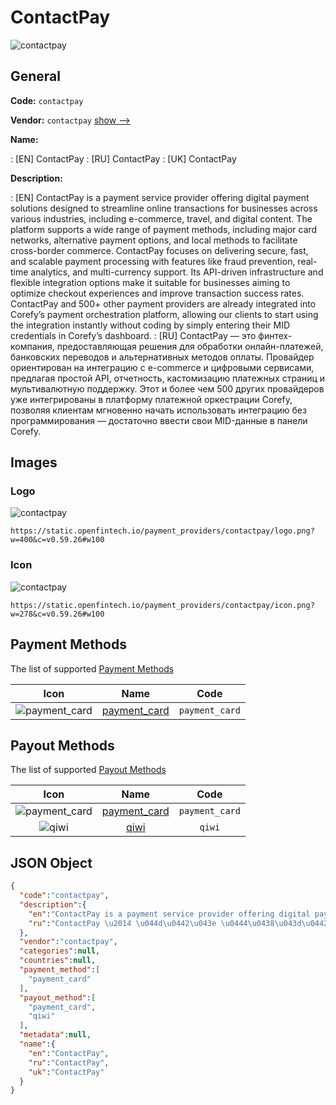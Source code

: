 
# ContactPay 
![contactpay](https://static.openfintech.io/payment_providers/contactpay/logo.png?w=400&c=v0.59.26#w100)  

## General 
 
**Code:** `contactpay` 
 
**Vendor:** `contactpay` [show -->](/vendors/contactpay/) 
 
**Name:** 
 
:	[EN] ContactPay 
:	[RU] ContactPay 
:	[UK] ContactPay 
 
**Description:** 
 
: [EN] ContactPay is a payment service provider offering digital payment solutions designed to streamline online transactions for businesses across various industries, including e-commerce, travel, and digital content. The platform supports a wide range of payment methods, including major card networks, alternative payment options, and local methods to facilitate cross-border commerce. ContactPay focuses on delivering secure, fast, and scalable payment processing with features like fraud prevention, real-time analytics, and multi-currency support. Its API-driven infrastructure and flexible integration options make it suitable for businesses aiming to optimize checkout experiences and improve transaction success rates. ContactPay and 500+ other payment providers are already integrated into Corefy’s payment orchestration platform, allowing our clients to start using the integration instantly without coding by simply entering their MID credentials in Corefy’s dashboard. 
: [RU] ContactPay — это финтех-компания, предоставляющая решения для обработки онлайн-платежей, банковских переводов и альтернативных методов оплаты. Провайдер ориентирован на интеграцию с e-commerce и цифровыми сервисами, предлагая простой API, отчетность, кастомизацию платежных страниц и мультивалютную поддержку. Этот и более чем 500 других провайдеров уже интегрированы в платформу платежной оркестрации Corefy, позволяя клиентам мгновенно начать использовать интеграцию без программирования — достаточно ввести свои MID-данные в панели Corefy. 
 

## Images 

### Logo 
 
![contactpay](https://static.openfintech.io/payment_providers/contactpay/logo.png?w=400&c=v0.59.26#w100)  

```
https://static.openfintech.io/payment_providers/contactpay/logo.png?w=400&c=v0.59.26#w100
```  

### Icon 
 
![contactpay](https://static.openfintech.io/payment_providers/contactpay/icon.png?w=278&c=v0.59.26#w100)  

```
https://static.openfintech.io/payment_providers/contactpay/icon.png?w=278&c=v0.59.26#w100
```  

## Payment Methods 
 
The list of supported [Payment Methods](/payment-methods/) 

|Icon|Name|Code| 
|:---:|:---:|:---:| 
|![payment_card](https://static.openfintech.io/payment_methods/payment_card/icon.svg?w=278&c=v0.59.26#w100) |[payment_card](/payment-methods/payment_card/)|`payment_card`| 
 

## Payout Methods 
 
The list of supported [Payout Methods](/payout-methods/) 

|Icon|Name|Code| 
|:---:|:---:|:---:| 
|![payment_card](https://static.openfintech.io/payout_methods/payment_card/icon.svg?w=278&c=v0.59.26#w40) |[payment_card](payout-methodspayment_card/)|`payment_card`| 
|![qiwi](https://static.openfintech.io/payout_methods/qiwi/icon.svg?w=278&c=v0.59.26#w40) |[qiwi](payout-methodsqiwi/)|`qiwi`| 
 

## JSON Object 

```json
{
  "code":"contactpay",
  "description":{
    "en":"ContactPay is a payment service provider offering digital payment solutions designed to streamline online transactions for businesses across various industries, including e-commerce, travel, and digital content. The platform supports a wide range of payment methods, including major card networks, alternative payment options, and local methods to facilitate cross-border commerce. ContactPay focuses on delivering secure, fast, and scalable payment processing with features like fraud prevention, real-time analytics, and multi-currency support. Its API-driven infrastructure and flexible integration options make it suitable for businesses aiming to optimize checkout experiences and improve transaction success rates. ContactPay and 500+ other payment providers are already integrated into Corefy\u2019s payment orchestration platform, allowing our clients to start using the integration instantly without coding by simply entering their MID credentials in Corefy\u2019s dashboard.",
    "ru":"ContactPay \u2014 \u044d\u0442\u043e \u0444\u0438\u043d\u0442\u0435\u0445-\u043a\u043e\u043c\u043f\u0430\u043d\u0438\u044f, \u043f\u0440\u0435\u0434\u043e\u0441\u0442\u0430\u0432\u043b\u044f\u044e\u0449\u0430\u044f \u0440\u0435\u0448\u0435\u043d\u0438\u044f \u0434\u043b\u044f \u043e\u0431\u0440\u0430\u0431\u043e\u0442\u043a\u0438 \u043e\u043d\u043b\u0430\u0439\u043d-\u043f\u043b\u0430\u0442\u0435\u0436\u0435\u0439, \u0431\u0430\u043d\u043a\u043e\u0432\u0441\u043a\u0438\u0445 \u043f\u0435\u0440\u0435\u0432\u043e\u0434\u043e\u0432 \u0438 \u0430\u043b\u044c\u0442\u0435\u0440\u043d\u0430\u0442\u0438\u0432\u043d\u044b\u0445 \u043c\u0435\u0442\u043e\u0434\u043e\u0432 \u043e\u043f\u043b\u0430\u0442\u044b. \u041f\u0440\u043e\u0432\u0430\u0439\u0434\u0435\u0440 \u043e\u0440\u0438\u0435\u043d\u0442\u0438\u0440\u043e\u0432\u0430\u043d \u043d\u0430 \u0438\u043d\u0442\u0435\u0433\u0440\u0430\u0446\u0438\u044e \u0441 e-commerce \u0438 \u0446\u0438\u0444\u0440\u043e\u0432\u044b\u043c\u0438 \u0441\u0435\u0440\u0432\u0438\u0441\u0430\u043c\u0438, \u043f\u0440\u0435\u0434\u043b\u0430\u0433\u0430\u044f \u043f\u0440\u043e\u0441\u0442\u043e\u0439 API, \u043e\u0442\u0447\u0435\u0442\u043d\u043e\u0441\u0442\u044c, \u043a\u0430\u0441\u0442\u043e\u043c\u0438\u0437\u0430\u0446\u0438\u044e \u043f\u043b\u0430\u0442\u0435\u0436\u043d\u044b\u0445 \u0441\u0442\u0440\u0430\u043d\u0438\u0446 \u0438 \u043c\u0443\u043b\u044c\u0442\u0438\u0432\u0430\u043b\u044e\u0442\u043d\u0443\u044e \u043f\u043e\u0434\u0434\u0435\u0440\u0436\u043a\u0443. \u042d\u0442\u043e\u0442 \u0438 \u0431\u043e\u043b\u0435\u0435 \u0447\u0435\u043c 500 \u0434\u0440\u0443\u0433\u0438\u0445 \u043f\u0440\u043e\u0432\u0430\u0439\u0434\u0435\u0440\u043e\u0432 \u0443\u0436\u0435 \u0438\u043d\u0442\u0435\u0433\u0440\u0438\u0440\u043e\u0432\u0430\u043d\u044b \u0432 \u043f\u043b\u0430\u0442\u0444\u043e\u0440\u043c\u0443 \u043f\u043b\u0430\u0442\u0435\u0436\u043d\u043e\u0439 \u043e\u0440\u043a\u0435\u0441\u0442\u0440\u0430\u0446\u0438\u0438 Corefy, \u043f\u043e\u0437\u0432\u043e\u043b\u044f\u044f \u043a\u043b\u0438\u0435\u043d\u0442\u0430\u043c \u043c\u0433\u043d\u043e\u0432\u0435\u043d\u043d\u043e \u043d\u0430\u0447\u0430\u0442\u044c \u0438\u0441\u043f\u043e\u043b\u044c\u0437\u043e\u0432\u0430\u0442\u044c \u0438\u043d\u0442\u0435\u0433\u0440\u0430\u0446\u0438\u044e \u0431\u0435\u0437 \u043f\u0440\u043e\u0433\u0440\u0430\u043c\u043c\u0438\u0440\u043e\u0432\u0430\u043d\u0438\u044f \u2014 \u0434\u043e\u0441\u0442\u0430\u0442\u043e\u0447\u043d\u043e \u0432\u0432\u0435\u0441\u0442\u0438 \u0441\u0432\u043e\u0438 MID-\u0434\u0430\u043d\u043d\u044b\u0435 \u0432 \u043f\u0430\u043d\u0435\u043b\u0438 Corefy."
  },
  "vendor":"contactpay",
  "categories":null,
  "countries":null,
  "payment_method":[
    "payment_card"
  ],
  "payout_method":[
    "payment_card",
    "qiwi"
  ],
  "metadata":null,
  "name":{
    "en":"ContactPay",
    "ru":"ContactPay",
    "uk":"ContactPay"
  }
}
```  
